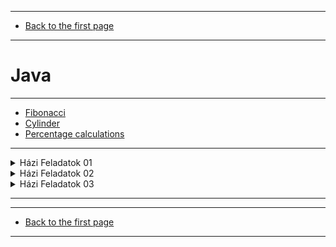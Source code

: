 
---

- [Back to the first page](../../README.md)

---

# Java

---

- [Fibonacci](./java/fibo.md)
- [Cylinder](./java/cylinder.md)
- [Percentage calculations](./java/percentage_calculations.md)

---

<details>
  <summary>Házi Feladatok 01</summary>

---

1. [Pitagorasz](./java/hazi_feladatok_01/pitagorasz.md)
1. [Üzemanyag](./java/hazi_feladatok_01/uzemanyag.md)
1. [Téglalap terület kerület](./java/hazi_feladatok_01/teglalap_ter_ker.md)
1. [Kör kerület terület](./java/hazi_feladatok_01/kor_ker_ter.md)
1. [Maradék nélkül öttel hárommal](./java/hazi_feladatok_01/maradek_nelkul_ottel_harommal.md)
1. [Felnőtt e](./java/hazi_feladatok_01/felnott_e.md)
1. [Átlag három](./java/hazi_feladatok_01/atlag_harom.md)
1. [Vízfogyasztás 3 liter](./java/hazi_feladatok_01/vizfogyasztas_3liter.md)
1. [Kalória bevitel](./java/hazi_feladatok_01/kaloria_bevitel.md)
1. [Szorzat páros](./java/hazi_feladatok_01/szorzat_paros.md)
1. [Páros hat](./java/hazi_feladatok_01/paros_hat.md)
1. [Dolgozó többet keres](java/hazi_feladatok_01/dolgozo_tobbetkeres.md)
1. [Törtszámok hasonlít](./java/hazi_feladatok_01/tortszamok_hasonlit.md)
1. [Település](./java/hazi_feladatok_01/telepules.md)
1. [Testtömegindex](./java/hazi_feladatok_01/testtomeg_index.md)
1. [Benzin fogyasztás](./java/hazi_feladatok_01/benzin_fogyasztas.md)
1. [Hét napjai](./java/hazi_feladatok_01/hetnapjai.md)
1. [Switch menü](./java/hazi_feladatok_01/switch_menu.md)
1. [Switch hatvány](./java/hazi_feladatok_01/switch_hatvany.md)
1. [Euro forint](./java/hazi_feladatok_01/euro_ft.md)
1. [Kocka dobás](./java/hazi_feladatok_01/kocka_dobas.md)
1. [Felszolgálók](./java/hazi_feladatok_01/felszolgalok.md)
1. [Zöldséges](./java/hazi_feladatok_01/zoldseges.md)
1. [Született főváros](./java/hazi_feladatok_01/szuletett_fovaros.md)
1. [Háromszög szerkeszthető](./java/hazi_feladatok_01/haromszog_szerkesztheto.md)
1. [Színház jegyek](./java/hazi_feladatok_01/szinhaz_jegyek.md)
1. [Távolság](./java/hazi_feladatok_01/tavolsag.md)
1. [Évszakok](./java/hazi_feladatok_01/evszakok.md)
1. [Alvásidő](./java/hazi_feladatok_01/alvasido.md)
1. [Másodfokú](./java/hazi_feladatok_01/masodfoku.md)
1. [Pozitív](./java/hazi_feladatok_01/pozitiv.md)
1. [Véletlen számok](./java/hazi_feladatok_01/veletlenSzamok.md)
1. [Pélnzfeldobás](./java/hazi_feladatok_01/penzfeldobas.md)
1. [Kocka](./java/hazi_feladatok_01/kocka.md)
1. [Kocka dobás](./java/hazi_feladatok_01/kockaDobas.md)
1. [Posta](./java/hazi_feladatok_01/posta.md)
1. [Szökőév](./java/hazi_feladatok_01/szokoEv.md)
1. [Pénztáros](./java/hazi_feladatok_01/penztaros.md)
1. [Sípálya](./java/hazi_feladatok_01/sipalya.md)
1. [Körkúp - még nincs kész!](./java/hazi_feladatok_01/korkup.md)

---

</details>

<details>
  <summary>Házi Feladatok 02</summary>

---

1. [Öt véletlen szám átlag](./java/hazi_feladtok_02/ot_veletlen_atlag.md)
1. [Tíz véletlen páros páratlan](./java/hazi_feladtok_02/tiz_veletlen_paros_paratlan.md)
1. [Dolgozó fizetés átlag](./java/hazi_feladtok_02/dolgozo_fizetes_atlag.md)
1. [számok amíg nem 7](./java/hazi_feladtok_02/szamok_amig_nem_het.md)
1. [hárommal és néggyel osztható](./java/hazi_feladtok_02/harommal_neggyel_oszthato.md)
1. [nyolc elemű tömb](./java/hazi_feladtok_02/tomb_nyolc_elem.md)
1. [20 véltelen elemű tömb](./java/hazi_feladtok_02/husz_veletlen_elemu_tomb.md)
1. [karakterek tömb](./java/hazi_feladtok_02/karakterek_tomb.md)
1. [15 elemű tömb 20 és 60 között](./java/hazi_feladtok_02/tizenot_elemu_tomb_husz_es_hatvan_kozott.md)
1. [8x8-as mátrix tömb](./java/hazi_feladtok_02/nyolc_x_nyolc_matrix_atlo.md)
1. [6x6-os mátrix tömb](./java/hazi_feladtok_02/hatszor_hatos_matrix.md)
1. [3x4-es mátrix tömb](./java/hazi_feladtok_02/haromszor_negyes_matrix.md)
1. [30 elemű tömb](./java/hazi_feladtok_02/harminc_elemu_tomb.md)
1. [Sarki zöldséges](./java/hazi_feladtok_02/sarki_zoldseges.md)
1. [Lebegőpontos tömb](./java/hazi_feladtok_02/lebegopontos_tomb.md)
1. [Tekegurítás](./java/hazi_feladtok_02/tekeguritas.md)
1. [Színház](./java/hazi_feladtok_02/szinhaz.md)
1. [Ötöslottó](./java/hazi_feladtok_02/otoslotto.md)
1. [Mozi](./java/hazi_feladtok_02/mozi.md)
1. [Bolt](./java/hazi_feladtok_02/bolt.md)

---

</details>

<details>
  <summary>Házi Feladatok 03</summary>

---

1. [Tömb hatvány kiírás](./java/hazi_feladatok_03/tomb_hatvany_kiir.md)
1. [Tömb intervallum kiír](./java/hazi_feladatok_03/tomb_intervallum_kiir.md)
1. [Tömb intervallum kiír 2](./java/hazi_feladatok_03/tomb_intervallum_kii2.md)
1. [Két véletlen eldöntés metódus](./java/hazi_feladatok_03/ket_vel_eldontes_metodus.md)
1. [Kő, papír, olló](./java/hazi_feladatok_03/ko_papir_ollo.md)
1. [Számkitalálós](./java/hazi_feladatok_03/szamkitalalos.md)
1. [Tömb rendezés](./java/hazi_feladatok_03/tomb_rendezes.md)

---

</details>

---
---

- [Back to the first page](../../README.md)

---
